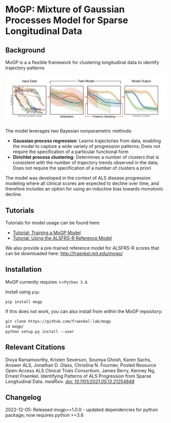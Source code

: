 # MoGP: Mixture of Gaussian Processes Model for Sparse Longitudinal Data

## Background
MoGP is a a flexible framework for clustering longitudinal data to identify trajectory patterns

![Visual Abstract](docs/mogp_visual_abstract.jpg)

The model leverages two Bayesian nonparametric methods:
- **Gaussian process regression**: Learns trajectories from data, enabling the model to capture a wide variety of progression patterns; Does not require the specification of a particular functional form
- **Dirichlet process clustering**: Determines a number of clusters that is consistent with the number of trajectory trends observed in the data; Does not require the specification of a number of clusters a priori

The model was developed in the context of ALS disease progression modeling where all clinical scores are expected to decline over  time, and therefore includes an option for using an inductive bias towards monotonic decline.

## Tutorials
Tutorials for model usage can be found here:
- [Tutorial: Training a MoGP Model](example/tutorial_train_mogp_model.ipynb)
- [Tutorial: Using the ALSFRS-R Reference Model](example/tutorial_reference_model_predictions.ipynb)

We also provide a pre-trained reference model for ALSFRS-R scores that can be downloaded here: http://fraenkel.mit.edu/mogp/

## Installation
MoGP currently requires >=`Python 3.8`.

Install using `pip`:
```
pip install mogp
```

If this does not work, you can also install from within the MoGP repository:
```
git clone https://github.com/fraenkel-lab/mogp
cd mogp/
python setup.py install --user
```
## Relevant Citations

Divya Ramamoorthy, Kristen Severson, Soumya Ghosh, Karen Sachs, Answer ALS, Jonathan D. Glass, Christina N. Fournier, Pooled Resource Open-Access ALS Clinical Trials Consortium, James Berry, Kenney Ng, Ernest Fraenkel. Identifying Patterns of ALS Progression from Sparse Longitudinal Data. *medRxiv. [doi: 10.1101/2021.05.13.21254848](https://doi.org/10.1101/2021.05.13.21254848)*

## Changelog
2022-12-05: Released mogp==1.0.0 - updated dependencies for python package; now requires python >=3.8

